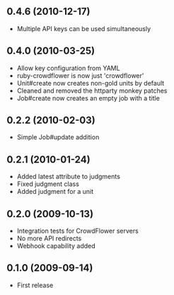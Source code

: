 ## 0.4.6 (2010-12-17)
* Multiple API keys can be used simultaneously

## 0.4.0 (2010-03-25)
* Allow key configuration from YAML
* ruby-crowdflower is now just 'crowdflower'
* Unit#create now creates non-gold units by default
* Cleaned and removed the httparty monkey patches
* Job#create now creates an empty job with a title

## 0.2.2 (2010-02-03)
* Simple Job#update addition

## 0.2.1 (2010-01-24)
* Added latest attribute to judgments
* Fixed judgment class
* Added judgment for a unit

## 0.2.0 (2009-10-13)

* Integration tests for CrowdFlower servers
* No more API redirects
* Webhook capability added

## 0.1.0 (2009-09-14)

* First release

